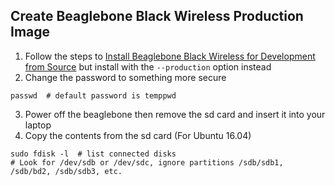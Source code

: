 ## Create Beaglebone Black Wireless Production Image
1. Follow the steps to [Install Beaglebone Black Wireless for Development from Source](../docs/install/install_beaglebone_black_wireless_development_source) but install with the `--production` option instead
2. Change the password to something more secure
```
passwd  # default password is temppwd
```
3. Power off the beaglebone then remove the sd card  and insert it into your laptop
4. Copy the contents from the sd card (For Ubuntu 16.04)
```
sudo fdisk -l  # list connected disks
# Look for /dev/sdb or /dev/sdc, ignore partitions /sdb/sdb1, /sdb/bd2, /sdb/sdb3, etc.


```
